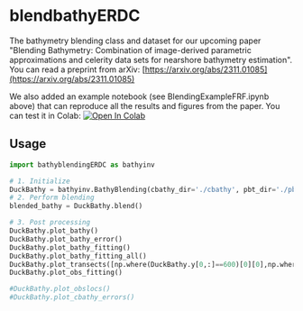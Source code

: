 # blendbathyERDC

The bathymetry blending class and dataset for our upcoming paper "Blending Bathymetry: Combination of image-derived parametric approximations and celerity data sets for nearshore bathymetry estimation". You can read a preprint from arXiv: [https://arxiv.org/abs/2311.01085](https://arxiv.org/abs/2311.01085)

We also added an example notebook (see BlendingExampleFRF.ipynb above) that can reproduce all the results and figures from the paper. You can test it in Colab: [![Open In Colab](https://colab.research.google.com/assets/colab-badge.svg 'Open In Colab')](https://colab.research.google.com/github/jonghyunharrylee/blendbathyERDC/blob/main/BlendingExampleFRF.ipynb)

## Usage 

```Python
import bathyblendingERDC as bathyinv

# 1. Initialize 
DuckBathy = bathyinv.BathyBlending(cbathy_dir='./cbathy', pbt_dir='./pbt', survey_dirr='./survey', params=params)
# 2. Perform blending
blended_bathy = DuckBathy.blend()

# 3. Post processing 
DuckBathy.plot_bathy()
DuckBathy.plot_bathy_error()
DuckBathy.plot_bathy_fitting()
DuckBathy.plot_bathy_fitting_all()
DuckBathy.plot_transects([np.where(DuckBathy.y[0,:]==600)[0][0],np.where(DuckBathy.y[0,:]==950)[0][0]])
DuckBathy.plot_obs_fitting()

#DuckBathy.plot_obslocs()
#DuckBathy.plot_cbathy_errors()
```
